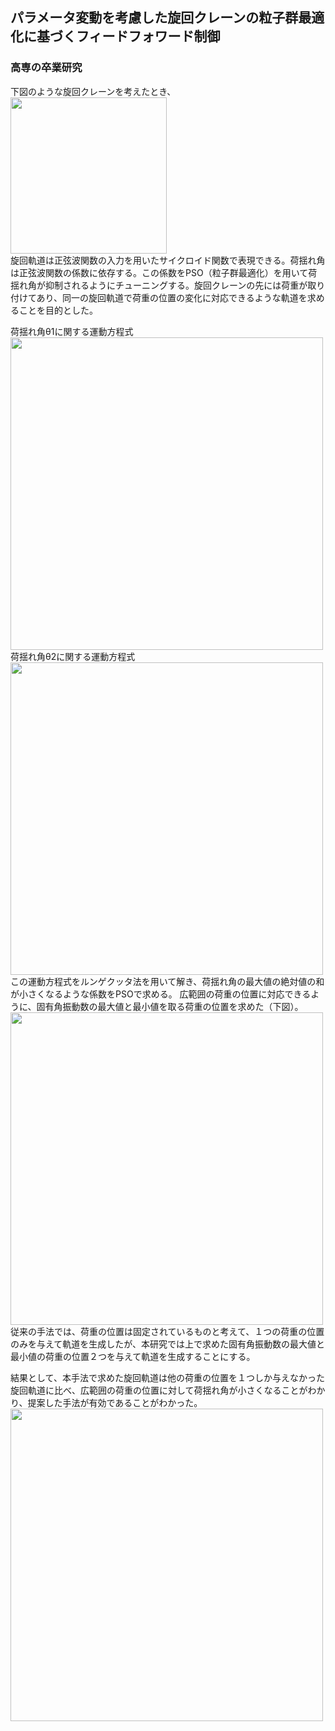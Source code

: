 ## パラメータ変動を考慮した旋回クレーンの粒子群最適化に基づくフィードフォワード制御
### 高専の卒業研究

下図のような旋回クレーンを考えたとき、  
<img src="https://user-images.githubusercontent.com/38197391/50454958-3888b480-098e-11e9-9407-ca6d189ab244.png" width="250"><br>
旋回軌道は正弦波関数の入力を用いたサイクロイド関数で表現できる。荷揺れ角は正弦波関数の係数に依存する。この係数をPSO（粒子群最適化）を用いて荷揺れ角が抑制されるようにチューニングする。旋回クレーンの先には荷重が取り付けてあり、同一の旋回軌道で荷重の位置の変化に対応できるような軌道を求めることを目的とした。

荷揺れ角θ1に関する運動方程式<br>
<img src="https://user-images.githubusercontent.com/38197391/50455551-1c871200-0992-11e9-8903-55ad1b630515.png" width="500"><br>
荷揺れ角θ2に関する運動方程式<br>
<img src="https://user-images.githubusercontent.com/38197391/50455615-8d2e2e80-0992-11e9-8f66-b1fb9e11b8ac.png" width="500"><br>
この運動方程式をルンゲクッタ法を用いて解き、荷揺れ角の最大値の絶対値の和が小さくなるような係数をPSOで求める。
広範囲の荷重の位置に対応できるように、固有角振動数の最大値と最小値を取る荷重の位置を求めた（下図）。
<img src="https://user-images.githubusercontent.com/38197391/50455492-99fe5280-0991-11e9-802b-51a6a0c217b5.png" width="500"><br>
従来の手法では、荷重の位置は固定されているものと考えて、１つの荷重の位置のみを与えて軌道を生成したが、本研究では上で求めた固有角振動数の最大値と最小値の荷重の位置２つを与えて軌道を生成することにする。

結果として、本手法で求めた旋回軌道は他の荷重の位置を１つしか与えなかった旋回軌道に比べ、広範囲の荷重の位置に対して荷揺れ角が小さくなることがわかり、提案した手法が有効であることがわかった。<br>
<img src="https://user-images.githubusercontent.com/38197391/50454820-54d82180-098d-11e9-9bd3-2e7c48b9ec75.png" width="500">
